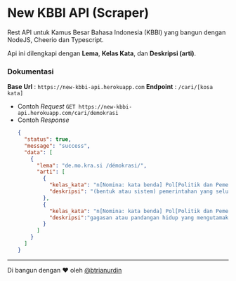 # New KBBI API (Scraper)
Rest API untuk Kamus Besar Bahasa Indonesia (KBBI) yang bangun dengan NodeJS, Cheerio dan Typescript. 

Api ini dilengkapi dengan **Lema**, **Kelas Kata**, dan **Deskripsi (arti)**.


### Dokumentasi
**Base Url** : `https://new-kbbi-api.herokuapp.com`
**Endpoint** : `/cari/[kosa kata]`

- Contoh *Request*
  ```GET https://new-kbbi-api.herokuapp.com/cari/demokrasi```
- Contoh *Response*
  ```json
  {
    "status": true,
    "message": "success",
    "data": [
      {
        "lema": "de.mo.kra.si /démokrasi/",
        "arti": [
          {
            "kelas_kata": "n[Nomina: kata benda] Pol[Politik dan Pemerintahan: -]",
            "deskripsi": "(bentuk atau sistem) pemerintahan yang seluruh rakyatnya turut serta memerintah dengan perantaraan wakilnya; pemerintahan rakyat"
          },
          {
            "kelas_kata": "n[Nomina: kata benda] Pol[Politik dan Pemerintahan: -]",
            "deskripsi":"gagasan atau pandangan hidup yang mengutamakan persamaan hak dan kewajiban serta perlakuan yang sama bagi semua warga negara"
          }
        ]
      }
    ]
  }
  ```
---
Di bangun dengan ❤️ oleh [@btrianurdin](https://twitter.com/btrianurdin)